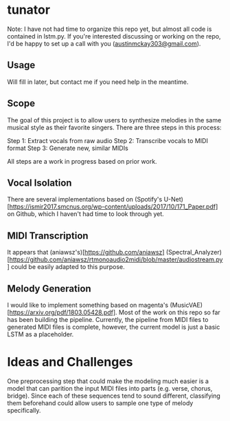 # tunator

Note: I have not had time to organize this repo yet, but almost all code is contained in lstm.py. If you're interested discussing or working on the repo, I'd be happy to set up a call with you (austinmckay303@gmail.com).

## Usage
Will fill in later, but contact me if you need help in the meantime.

## Scope
The goal of this project is to allow users to synthesize melodies in the same musical style as their favorite singers. There are three steps in this process:

Step 1: Extract vocals from raw audio
Step 2: Transcribe vocals to MIDI format
Step 3: Generate new, similar MIDIs

All steps are a work in progress based on prior work.

## Vocal Isolation
There are several implementations based on (Spotify's U-Net)[https://ismir2017.smcnus.org/wp-content/uploads/2017/10/171_Paper.pdf] on Github, which I haven't had time to look through yet.

## MIDI Transcription
It appears that  (aniawsz's)[https://github.com/aniawsz] (Spectral_Analyzer)[https://github.com/aniawsz/rtmonoaudio2midi/blob/master/audiostream.py] could be easily adapted to this purpose.

## Melody Generation
I would like to implement something based on magenta's (MusicVAE)[https://arxiv.org/pdf/1803.05428.pdf]. Most of the work on this repo so far has been building the pipeline. Currently, the pipeline from MIDI files to generated MIDI files is complete, however, the current model is just a basic LSTM as a placeholder. 

# Ideas and Challenges

One preprocessing step that could make the modeling much easier is a model that can parition the input MIDI files into parts (e.g. verse, chorus, bridge). Since each of these sequences tend to sound different, classifying them beforehand could allow users to sample one type of melody specifically. 
